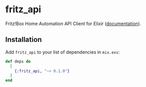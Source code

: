 # fritz_api

Fritz!Box Home Automation API Client for Elixir ([documentation](https://hexdocs.pm/fritz_api)).

## Installation

Add `fritz_api` to your list of dependencies in `mix.exs`:

```elixir
def deps do
  [
    {:fritz_api, "~> 0.1.0"}
  ]
end
```

